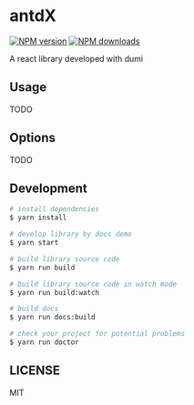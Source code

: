 # antdX

[![NPM version](https://img.shields.io/npm/v/antdX.svg?style=flat)](https://npmjs.org/package/antdX)
[![NPM downloads](http://img.shields.io/npm/dm/antdX.svg?style=flat)](https://npmjs.org/package/antdX)

A react library developed with dumi

## Usage

TODO

## Options

TODO

## Development

```bash
# install dependencies
$ yarn install

# develop library by docs demo
$ yarn start

# build library source code
$ yarn run build

# build library source code in watch mode
$ yarn run build:watch

# build docs
$ yarn run docs:build

# check your project for potential problems
$ yarn run doctor
```

## LICENSE

MIT
